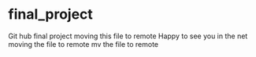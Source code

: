 # final_project
Git hub final project
moving this file to remote 
Happy to see you in the net
moving the file to remote 
mv the file to remote 
